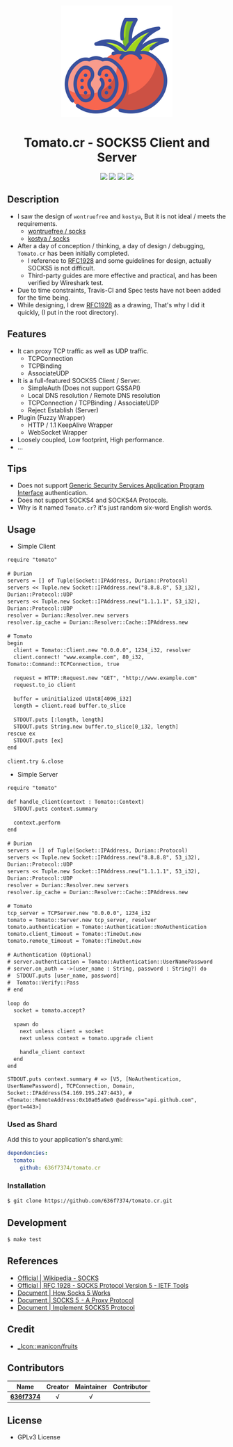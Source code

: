 <div align = "center"><img src="images/icon.png" width="256" height="256" /></div>

<div align = "center">
  <h1>Tomato.cr - SOCKS5 Client and Server</h1>
</div>

<p align="center">
  <a href="https://crystal-lang.org">
    <img src="https://img.shields.io/badge/built%20with-crystal-000000.svg" /></a>
  <a href="https://travis-ci.org/636f7374/tomato.cr">
    <img src="https://api.travis-ci.org/636f7374/tomato.cr.svg" /></a>
  <a href="https://github.com/636f7374/tomato.cr/releases">
    <img src="https://img.shields.io/github/release/636f7374/tomato.cr.svg" /></a>
  <a href="https://github.com/636f7374/tomato.cr/blob/master/license">
    <img src="https://img.shields.io/github/license/636f7374/tomato.cr.svg"></a>
</p>

## Description

* I saw the design of `wontruefree` and `kostya`, But it is not ideal / meets the requirements.
  * [wontruefree / socks](https://github.com/wontruefree/socks)
  * [kostya / socks](https://github.com/kostya/socks)
* After a day of conception / thinking, a day of design / debugging, `Tomato.cr` has been initially completed.
  * I reference to [RFC1928](https://tools.ietf.org/html/rfc1928) and some guidelines for design, actually SOCKS5 is not difficult.
  * Third-party guides are more effective and practical, and has been verified by Wireshark test.
* Due to time constraints, Travis-CI and Spec tests have not been added for the time being.
* While designing, I drew [RFC1928](https://tools.ietf.org/html/rfc1928) as a drawing, That's why I did it quickly, (I put in the root directory).

## Features

* It can proxy TCP traffic as well as UDP traffic.
  * TCPConnection
  * TCPBinding
  * AssociateUDP
* It is a full-featured SOCKS5 Client / Server.
  * SimpleAuth (Does not support GSSAPI)
  * Local DNS resolution / Remote DNS resolution
  * TCPConnection / TCPBinding / AssociateUDP
  * Reject Establish (Server)
* Plugin (Fuzzy Wrapper)
  * HTTP / 1.1 KeepAlive Wrapper
  * WebSocket Wrapper
* Loosely coupled, Low footprint, High performance.
* ...

## Tips

* Does not support [Generic Security Services Application Program Interface](https://en.wikipedia.org/wiki/Generic_Security_Services_Application_Program_Interface) authentication.
* Does not support SOCKS4 and SOCKS4A Protocols.
* Why is it named `Tomato.cr`? it's just random six-word English words.

## Usage

* Simple Client

```crystal
require "tomato"

# Durian
servers = [] of Tuple(Socket::IPAddress, Durian::Protocol)
servers << Tuple.new Socket::IPAddress.new("8.8.8.8", 53_i32), Durian::Protocol::UDP
servers << Tuple.new Socket::IPAddress.new("1.1.1.1", 53_i32), Durian::Protocol::UDP
resolver = Durian::Resolver.new servers
resolver.ip_cache = Durian::Resolver::Cache::IPAddress.new

# Tomato
begin
  client = Tomato::Client.new "0.0.0.0", 1234_i32, resolver
  client.connect! "www.example.com", 80_i32, Tomato::Command::TCPConnection, true

  request = HTTP::Request.new "GET", "http://www.example.com"
  request.to_io client

  buffer = uninitialized UInt8[4096_i32]
  length = client.read buffer.to_slice

  STDOUT.puts [:length, length]
  STDOUT.puts String.new buffer.to_slice[0_i32, length]
rescue ex
  STDOUT.puts [ex]
end

client.try &.close
```

* Simple Server

```crystal
require "tomato"

def handle_client(context : Tomato::Context)
  STDOUT.puts context.summary

  context.perform
end

# Durian
servers = [] of Tuple(Socket::IPAddress, Durian::Protocol)
servers << Tuple.new Socket::IPAddress.new("8.8.8.8", 53_i32), Durian::Protocol::UDP
servers << Tuple.new Socket::IPAddress.new("1.1.1.1", 53_i32), Durian::Protocol::UDP
resolver = Durian::Resolver.new servers
resolver.ip_cache = Durian::Resolver::Cache::IPAddress.new

# Tomato
tcp_server = TCPServer.new "0.0.0.0", 1234_i32
tomato = Tomato::Server.new tcp_server, resolver
tomato.authentication = Tomato::Authentication::NoAuthentication
tomato.client_timeout = Tomato::TimeOut.new
tomato.remote_timeout = Tomato::TimeOut.new

# Authentication (Optional)
# server.authentication = Tomato::Authentication::UserNamePassword
# server.on_auth = ->(user_name : String, password : String?) do
#  STDOUT.puts [user_name, password]
#  Tomato::Verify::Pass
# end

loop do
  socket = tomato.accept?

  spawn do
    next unless client = socket
    next unless context = tomato.upgrade client

    handle_client context
  end
end
```

```crystal
STDOUT.puts context.summary # => [V5, [NoAuthentication, UserNamePassword], TCPConnection, Domain, Socket::IPAddress(54.169.195.247:443), #<Tomato::RemoteAddress:0x10a05a9e0 @address="api.github.com", @port=443>]
```

### Used as Shard

Add this to your application's shard.yml:
```yaml
dependencies:
  tomato:
    github: 636f7374/tomato.cr
```

### Installation

```bash
$ git clone https://github.com/636f7374/tomato.cr.git
```

## Development

```bash
$ make test
```

## References

* [Official | Wikipedia - SOCKS](https://en.wikipedia.org/wiki/SOCKS)
* [Official | RFC 1928 - SOCKS Protocol Version 5 - IETF Tools](https://tools.ietf.org/html/rfc1928)
* [Document | How Socks 5 Works](https://samsclass.info/122/proj/how-socks5-works.html)
* [Document | SOCKS 5  - A Proxy Protocol](https://dev.to/nimit95/socks-5-a-proxy-protocol-5hcd)
* [Document | Implement SOCKS5 Protocol](https://developpaper.com/using-nodejs-to-implement-socks5-protocol/)


## Credit

* [\_Icon::wanicon/fruits](https://www.flaticon.com/packs/fruits-and-vegetables-48)

## Contributors

|Name|Creator|Maintainer|Contributor|
|:---:|:---:|:---:|:---:|
|**[636f7374](https://github.com/636f7374)**|√|√||

## License

* GPLv3 License
